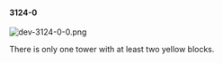 #### 3124-0
![dev-3124-0-0.png](https://github.com/lil-lab/nlvr/raw/master/nlvr/dev/images/5/dev-3124-0-0.png "dev-3124-0-0.png")

There is only one tower with at least two yellow blocks.